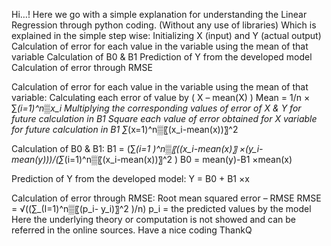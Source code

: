 Hi…!
Here we go with a simple explanation for understanding the Linear Regression through python coding. (Without any use of libraries)
Which is explained in the simple step wise:
	Initializing X (input) and Y (actual output)
	Calculation of error for each value in the variable using the mean of that variable
	Calculation of B0 & B1
	Prediction of Y from the developed model
	Calculation of error through RMSE

Calculation of error for each value in the variable using the mean of that variable:
	Calculating each error of value by ( X – mean(X) ) 
	Mean = 1/n  × ∑_(i=1)^n▒x_i 
Multiplying the corresponding values of error of X & Y for future calculation in B1
Square each value of error obtained for X variable for future calculation in B1
∑_(x=1)^n▒〖(x_i-mean(x))〗^2 

Calculation of B0 & B1:
	B1 =  (∑_(i=1 )^n▒〖((x_i-mean(x)〗  ×(y_i-mean(y)))/(∑_(i=1)^n▒〖(x_i-mean(x))〗^2 )
 	B0 = mean(y)-B1 ×mean(x)

Prediction of Y from the developed model:
	Y = B0 + B1 ×x

Calculation of error through RMSE:
	Root mean squared error – RMSE
	RMSE = √((∑_(I=1)^n▒〖(p_i- y_i)〗^2 )/n)  			p_i = the predicted values by the model
Here the underlying theory or computation is not showed and can be referred in the online sources.
Have a nice coding
ThankQ
